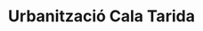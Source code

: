 ---
title: Urbanització Cala Tarida
url: /urbanitzacio-cala-tarida/
latitude: 38.941
longitude: 1.243
---